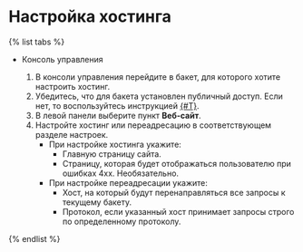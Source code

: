 # Настройка хостинга

{% list tabs %}

- Консоль управления

  1. В консоли управления перейдите в бакет, для которого хотите настроить хостинг.
  2. Убедитесь, что для бакета установлен публичный доступ. Если нет, то воспользуйтесь инструкцией [{#T}](../operations/buckets/bucket-availability.md).
  1. В левой панели выберите пункт **Веб-сайт**.
  2. Настройте хостинг или переадресацию в соответствующем разделе настроек.
      - При настройке хостинга укажите:
        - Главную страницу сайта.
        - Страницу, которая будет отображаться пользователю при ошибках 4хх. Необязательно.
      - При настройке переадресации укажите:
        -  Хост, на который будут перенаправляться все запросы к текущему бакету.
        -  Протокол, если указанный хост принимает запросы строго по определенному протоколу.

{% endlist %}
